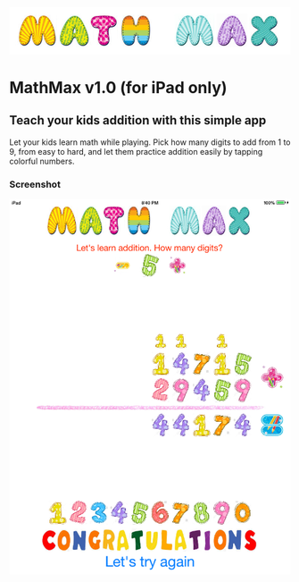 ![App Icon](https://raw.githubusercontent.com/kuyawa/Gallery/master/MathMax/mathmax.jpg)

# MathMax v1.0 (for iPad only)

## Teach your kids addition with this simple app

Let your kids learn math while playing. Pick how many digits to add from 1 to 9, from easy to hard, and let them practice addition easily by tapping colorful numbers.

### Screenshot

![Screenshot](https://raw.githubusercontent.com/kuyawa/Gallery/master/MathMax/screenshot.png)